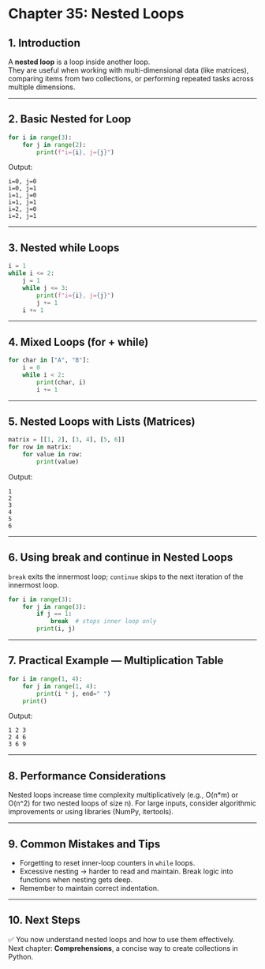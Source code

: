 # Chapter 35: Nested Loops

## 1. Introduction
A **nested loop** is a loop inside another loop.  
They are useful when working with multi-dimensional data (like matrices), comparing items from two collections, or performing repeated tasks across multiple dimensions.

---

## 2. Basic Nested for Loop
```python
for i in range(3):
    for j in range(2):
        print(f"i={i}, j={j}")
```

Output:
```
i=0, j=0
i=0, j=1
i=1, j=0
i=1, j=1
i=2, j=0
i=2, j=1
```

---

## 3. Nested while Loops
```python
i = 1
while i <= 2:
    j = 1
    while j <= 3:
        print(f"i={i}, j={j}")
        j += 1
    i += 1
```

---

## 4. Mixed Loops (for + while)
```python
for char in ["A", "B"]:
    i = 0
    while i < 2:
        print(char, i)
        i += 1
```

---

## 5. Nested Loops with Lists (Matrices)
```python
matrix = [[1, 2], [3, 4], [5, 6]]
for row in matrix:
    for value in row:
        print(value)
```

Output:
```
1
2
3
4
5
6
```

---

## 6. Using break and continue in Nested Loops
`break` exits the innermost loop; `continue` skips to the next iteration of the innermost loop.

```python
for i in range(3):
    for j in range(3):
        if j == 1:
            break  # stops inner loop only
        print(i, j)
```

---

## 7. Practical Example — Multiplication Table
```python
for i in range(1, 4):
    for j in range(1, 4):
        print(i * j, end=" ")
    print()
```

Output:
```
1 2 3 
2 4 6 
3 6 9 
```

---

## 8. Performance Considerations
Nested loops increase time complexity multiplicatively (e.g., O(n*m) or O(n^2) for two nested loops of size n). For large inputs, consider algorithmic improvements or using libraries (NumPy, itertools).

---

## 9. Common Mistakes and Tips
- Forgetting to reset inner-loop counters in `while` loops.  
- Excessive nesting → harder to read and maintain. Break logic into functions when nesting gets deep.  
- Remember to maintain correct indentation.  

---

## 10. Next Steps
✅ You now understand nested loops and how to use them effectively.  
Next chapter: **Comprehensions**, a concise way to create collections in Python.
